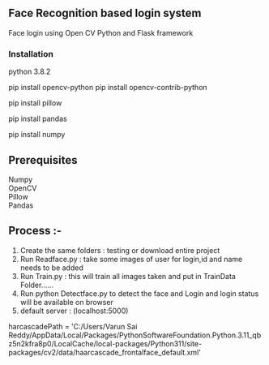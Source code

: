 ## Face Recognition based login system


Face login using Open CV Python and Flask framework



### Installation

python 3.8.2

pip install opencv-python
pip install opencv-contrib-python

pip install pillow

pip install pandas

pip install numpy

## Prerequisites

Numpy </br>
OpenCV </br>
Pillow </br>
Pandas</br>


## Process :-

1. Create the same folders : testing or download entire project
2. Run Readface.py : take some images of user for login,id and name needs to be added
3. Run Train.py : this will train all images taken and put in TrainData Folder......
4. Run python Detectface.py to detect the face and Login and login status will be available on browser
5. default server : (localhost:5000)

harcascadePath = 'C:/Users/Varun Sai Reddy/AppData/Local/Packages/PythonSoftwareFoundation.Python.3.11_qbz5n2kfra8p0/LocalCache/local-packages/Python311/site-packages/cv2/data/haarcascade_frontalface_default.xml'
